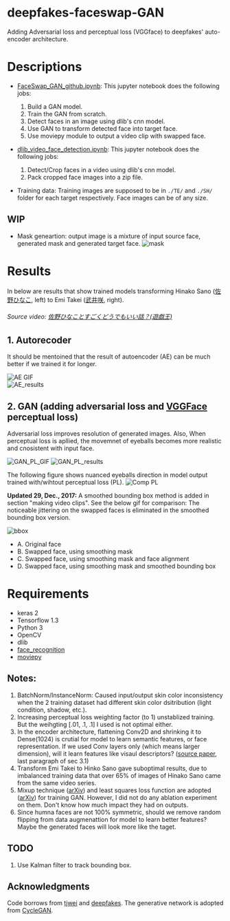 # deepfakes-faceswap-GAN
Adding Adversarial loss and perceptual loss (VGGface) to deepfakes' auto-encoder architecture.

# Descriptions
* [FaceSwap_GAN_github.ipynb](https://github.com/shaoanlu/faceswap-GAN/blob/master/FaceSwap_GAN_github.ipynb): This jupyter notebook does the following jobs:
  1. Build a GAN model. 
  2. Train the GAN from scratch. 
  3. Detect faces in an image using dlib's cnn model. 
  4. Use GAN to transform detected face into target face. 
  5. Use moviepy module to output a video clip with swapped face.  

* [dlib_video_face_detection.ipynb](https://github.com/shaoanlu/faceswap-GAN/blob/master/dlib_video_face_detection.ipynb): This jupyter notebook does the following jobs: 
  1. Detect/Crop faces in a video using dlib's cnn model. 
  2. Pack cropped face images into a zip file.
 
* Training data: Training images are supposed to be in `./TE/` and `./SH/` folder for each target respectively. Face images can be of any size.

## WIP
* Mask geneartion: output image is a mixture of input source face, generated mask and generated target face.
![mask](https://github.com/shaoanlu/faceswap-GAN/raw/master/face_seg.jpg)

# Results

In below are results that show trained models transforming Hinako Sano ([佐野ひなこ](https://ja.wikipedia.org/wiki/%E4%BD%90%E9%87%8E%E3%81%B2%E3%81%AA%E3%81%93), left) to Emi Takei ([武井咲](https://ja.wikipedia.org/wiki/%E6%AD%A6%E4%BA%95%E5%92%B2), right).  
###### Source video: [佐野ひなことすごくどうでもいい話？(遊戯王)](https://www.youtube.com/watch?v=tzlD1CQvkwU)
## 1. Autorecoder

It should be mentoined that the result of autoencoder (AE) can be much better if we trained it for longer.

![AE GIF](https://github.com/shaoanlu/faceswap-GAN/raw/master/gifs/AE_sh_test.gif)  
 ![AE_results](https://github.com/shaoanlu/faceswap-GAN/raw/master/AE_results.png)

## 2. GAN (adding adversarial loss and [VGGFace](https://github.com/rcmalli/keras-vggface) perceptual loss)

Adversarial loss improves resolution of generated images. Also, When perceptual loss is apllied, the movemnet of eyeballs becomes more realistic and cnosistent with input face.

![GAN_PL_GIF](https://github.com/shaoanlu/faceswap-GAN/raw/master/gifs/PL_sh_test3.gif)
![GAN_PL_results](https://github.com/shaoanlu/faceswap-GAN/raw/master/wPL_results.png)

The following figure shows nuanced eyeballs direction in model output trained with/wihtout perceptual loss (PL). 
![Comp PL](https://github.com/shaoanlu/faceswap-GAN/raw/master/comparison_PL_rev.png)

**Updated 29, Dec., 2017:** A smoothed bounding box method is added in section "making video clips". See the below gif for comparison: The noticeable jittering on the swapped faces is eliminated in the smoothed bounding box version.

![bbox](https://github.com/shaoanlu/faceswap-GAN/raw/master/bbox_comp_annotated.gif)
  - A. Original face
  - B. Swapped face, using smoothing mask
  - C. Swapped face, using smoothing mask and face alignment
  - D. Swapped face, using smoothing mask and smoothed bounding box

# Requirements

* keras 2
* Tensorflow 1.3 
* Python 3
* OpenCV
* dlib
* [face_recognition](https://github.com/ageitgey/face_recognition)
* [moviepy](http://zulko.github.io/moviepy/)

## Notes:
1. BatchNorm/InstanceNorm: Caused input/output skin color inconsistency when the 2 training dataset had different skin color dsitribution (light condition, shadow, etc.).
2. Increasing perceptual loss weighting factor (to 1) unstablized training. But the weihgting [.01, .1, .1] I used is not optimal either.
3. In the encoder architecture, flattening Conv2D and shrinking it to Dense(1024) is crutial for model to learn semantic features, or face representation. If we used Conv layers only (which means larger dimension), will it learn features like visaul descriptors? ([source paper](https://arxiv.org/abs/1706.02932v2), last paragraph of sec 3.1)
4. Transform Emi Takei to Hinko Sano gave suboptimal results, due to imbalanced training data that over 65% of images of Hinako Sano came from the same video series.
5. Mixup technique ([arXiv](https://arxiv.org/abs/1710.09412)) and least squares loss function are adopted ([arXiv](https://arxiv.org/abs/1712.06391)) for training GAN. However, I did not do any ablation experiment on them. Don't know how much impact they had on outputs.
6. Since humna faces are not 100% symmetric, should we remove random flipping from data augmenattion for model to learn better features? Maybe the generated faces will look more like the taget.

## TODO
1. Use Kalman filter to track bounding box.

## Acknowledgments
Code borrows from [tjwei](https://github.com/tjwei/GANotebooks) and [deepfakes](https://github.com/deepfakes/faceswap). The generative network is adopted from [CycleGAN](https://github.com/junyanz/pytorch-CycleGAN-and-pix2pix).
